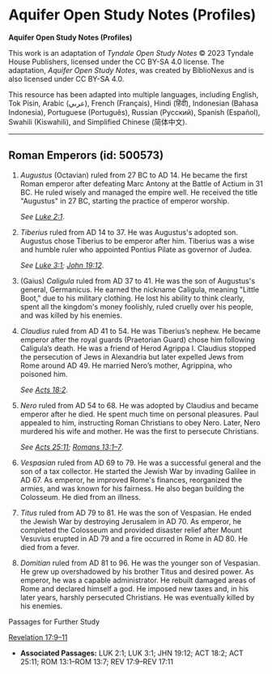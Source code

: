 # Aquifer Open Study Notes (Profiles)

**Aquifer Open Study Notes (Profiles)**

This work is an adaptation of *Tyndale Open Study Notes* © 2023 Tyndale House Publishers, licensed under the CC BY\-SA 4\.0 license. The adaptation, *Aquifer Open Study Notes*, was created by BiblioNexus and is also licensed under CC BY\-SA 4\.0\.

This resource has been adapted into multiple languages, including English, Tok Pisin, Arabic (عربي), French (Français), Hindi (हिंदी), Indonesian (Bahasa Indonesia), Portuguese (Português), Russian (Русский), Spanish (Español), Swahili (Kiswahili), and Simplified Chinese (简体中文).



--------------------------------

## Roman Emperors (id: 500573)

1. *Augustus* (Octavian) ruled from 27 BC to AD 14\. He became the first Roman emperor after defeating Marc Antony at the Battle of Actium in 31 BC. He ruled wisely and managed the empire well. He received the title "Augustus" in 27 BC, starting the practice of emperor worship.

    *See* [*Luke 2:1*](https://ref.ly/Luke2:1).

2. *Tiberius* ruled from AD 14 to 37\. He was Augustus's adopted son. Augustus chose Tiberius to be emperor after him. Tiberius was a wise and humble ruler who appointed Pontius Pilate as governor of Judea.

    *See* [*Luke 3:1*](https://ref.ly/Luke3:1)*;* [*John 19:12*](https://ref.ly/John19:12).

3. (Gaius) *Caligula* ruled from AD 37 to 41\. He was the son of Augustus's general, Germanicus. He earned the nickname Caligula, meaning "Little Boot," due to his military clothing. He lost his ability to think clearly, spent all the kingdom's money foolishly, ruled cruelly over his people, and was killed by his enemies.
4. *Claudius* ruled from AD 41 to 54\. He was Tiberius’s nephew. He became emperor after the royal guards (Praetorian Guard) chose him following Caligula’s death. He was a friend of Herod Agrippa I. Claudius stopped the persecution of Jews in Alexandria but later expelled Jews from Rome around AD 49\. He married Nero’s mother, Agrippina, who poisoned him.

    *See* [*Acts 18:2*](https://ref.ly/Acts18:2).

5. *Nero* ruled from AD 54 to 68\. He was adopted by Claudius and became emperor after he died. He spent much time on personal pleasures. Paul appealed to him, instructing Roman Christians to obey Nero. Later, Nero murdered his wife and mother. He was the first to persecute Christians.

    *See* [*Acts 25:11*](https://ref.ly/Acts25:11)*;* [*Romans 13:1–7*](https://ref.ly/Rom13:1-Rom13:7).

6. *Vespasian* ruled from AD 69 to 79\. He was a successful general and the son of a tax collector. He started the Jewish War by invading Galilee in AD 67\. As emperor, he improved Rome's finances, reorganized the armies, and was known for his fairness. He also began building the Colosseum. He died from an illness.
7. *Titus* ruled from AD 79 to 81\. He was the son of Vespasian. He ended the Jewish War by destroying Jerusalem in AD 70\. As emperor, he completed the Colosseum and provided disaster relief after Mount Vesuvius erupted in AD 79 and a fire occurred in Rome in AD 80\. He died from a fever.
8. *Domitian* ruled from AD 81 to 96\. He was the younger son of Vespasian. He grew up overshadowed by his brother Titus and desired power. As emperor, he was a capable administrator. He rebuilt damaged areas of Rome and declared himself a god. He imposed new taxes and, in his later years, harshly persecuted Christians. He was eventually killed by his enemies.

Passages for Further Study

[Revelation 17:9–11](https://ref.ly/Rev17:9-Rev17:11)

* **Associated Passages:** LUK 2:1; LUK 3:1; JHN 19:12; ACT 18:2; ACT 25:11; ROM 13:1–ROM 13:7; REV 17:9–REV 17:11

